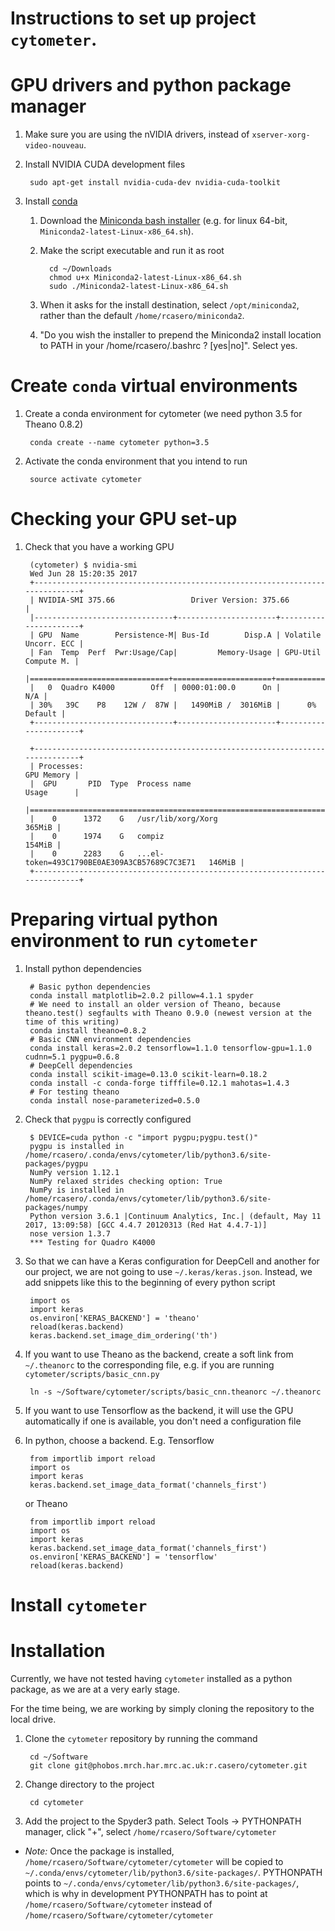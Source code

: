 Instructions to set up project `cytometer`.
===========================================

# GPU drivers and python package manager

1. Make sure you are using the nVIDIA drivers, instead of `xserver-xorg-video-nouveau`.
1. Install NVIDIA CUDA development files

        sudo apt-get install nvidia-cuda-dev nvidia-cuda-toolkit
1. Install [conda](https://conda.io/docs/intro.html)
   1. Download the [Miniconda bash installer](https://conda.io/miniconda.html) (e.g. for linux 64-bit, `Miniconda2-latest-Linux-x86_64.sh`).
   1. Make the script executable and run it as root

            cd ~/Downloads
            chmod u+x Miniconda2-latest-Linux-x86_64.sh
            sudo ./Miniconda2-latest-Linux-x86_64.sh
   1. When it asks for the install destination, select `/opt/miniconda2`, rather than the default `/home/rcasero/miniconda2`.
   1. "Do you wish the installer to prepend the Miniconda2 install location to PATH in your /home/rcasero/.bashrc ? [yes|no]". Select yes.

# Create `conda` virtual environments

1. Create a conda environment for cytometer (we need python 3.5 for Theano 0.8.2)

        conda create --name cytometer python=3.5
1. Activate the conda environment that you intend to run

        source activate cytometer

# Checking your GPU set-up

1. Check that you have a working GPU

        (cytometer) $ nvidia-smi
        Wed Jun 28 15:20:35 2017
        +-----------------------------------------------------------------------------+
        | NVIDIA-SMI 375.66                 Driver Version: 375.66                    |
        |-------------------------------+----------------------+----------------------+
        | GPU  Name        Persistence-M| Bus-Id        Disp.A | Volatile Uncorr. ECC |
        | Fan  Temp  Perf  Pwr:Usage/Cap|         Memory-Usage | GPU-Util  Compute M. |
        |===============================+======================+======================|
        |   0  Quadro K4000        Off  | 0000:01:00.0      On |                  N/A |
        | 30%   39C    P8    12W /  87W |   1490MiB /  3016MiB |      0%      Default |
        +-------------------------------+----------------------+----------------------+
                                                                                        
        +-----------------------------------------------------------------------------+
        | Processes:                                                       GPU Memory |
        |  GPU       PID  Type  Process name                               Usage      |
        |=============================================================================|
        |    0      1372    G   /usr/lib/xorg/Xorg                             365MiB |
        |    0      1974    G   compiz                                         154MiB |
        |    0      2283    G   ...el-token=493C1790BE0AE309A3CB57689C7C3E71   146MiB |
        +-----------------------------------------------------------------------------+

# Preparing virtual python environment to run `cytometer`

1. Install python dependencies

        # Basic python dependencies
        conda install matplotlib=2.0.2 pillow=4.1.1 spyder
        # We need to install an older version of Theano, because theano.test() segfaults with Theano 0.9.0 (newest version at the time of this writing)
        conda install theano=0.8.2
        # Basic CNN environment dependencies
        conda install keras=2.0.2 tensorflow=1.1.0 tensorflow-gpu=1.1.0 cudnn=5.1 pygpu=0.6.8
        # DeepCell dependencies
        conda install scikit-image=0.13.0 scikit-learn=0.18.2
        conda install -c conda-forge tifffile=0.12.1 mahotas=1.4.3
        # For testing theano
        conda install nose-parameterized=0.5.0
1. Check that `pygpu` is correctly configured

        $ DEVICE=cuda python -c "import pygpu;pygpu.test()"
        pygpu is installed in /home/rcasero/.conda/envs/cytometer/lib/python3.6/site-packages/pygpu
        NumPy version 1.12.1
        NumPy relaxed strides checking option: True
        NumPy is installed in /home/rcasero/.conda/envs/cytometer/lib/python3.6/site-packages/numpy
        Python version 3.6.1 |Continuum Analytics, Inc.| (default, May 11 2017, 13:09:58) [GCC 4.4.7 20120313 (Red Hat 4.4.7-1)]
        nose version 1.3.7
        *** Testing for Quadro K4000
1. So that we can have a Keras configuration for DeepCell and another for our project, 
we are not going to use `~/.keras/keras.json`. Instead, we add snippets like this
to the beginning of every python script

       
        import os
        import keras
        os.environ['KERAS_BACKEND'] = 'theano'
        reload(keras.backend)
        keras.backend.set_image_dim_ordering('th')
1. If you want to use Theano as the backend, create a soft link from `~/.theanorc` to the corresponding file, e.g.
if you are running `cytometer/scripts/basic_cnn.py`

        ln -s ~/Software/cytometer/scripts/basic_cnn.theanorc ~/.theanorc

1. If you want to use Tensorflow as the backend, it will use the GPU automatically 
if one is available, you don't need a configuration file
1. In python, choose a backend. E.g. Tensorflow

        from importlib import reload
        import os
        import keras
        keras.backend.set_image_data_format('channels_first')
   or Theano

        from importlib import reload
        import os
        import keras
        keras.backend.set_image_data_format('channels_first')
        os.environ['KERAS_BACKEND'] = 'tensorflow'
        reload(keras.backend)

# Install `cytometer`

# Installation

Currently, we have not tested having `cytometer` installed as a python package, 
as we are at a very early stage.

For the time being, we are working by simply cloning the repository to the local
drive.

1. Clone the `cytometer` repository by running the command

        cd ~/Software
        git clone git@phobos.mrch.har.mrc.ac.uk:r.casero/cytometer.git
1. Change directory to the project

        cd cytometer
1. Add the project to the Spyder3 path. Select Tools -> PYTHONPATH manager, click "+", select `/home/rcasero/Software/cytometer`
 * *Note:* Once the package is installed, `/home/rcasero/Software/cytometer/cytometer` will be copied to `~/.conda/envs/cytometer/lib/python3.6/site-packages/`.
PYTHONPATH points to `~/.conda/envs/cytometer/lib/python3.6/site-packages/`, which is why in development PYTHONPATH has to point at `/home/rcasero/Software/cytometer`
instead of `/home/rcasero/Software/cytometer/cytometer`